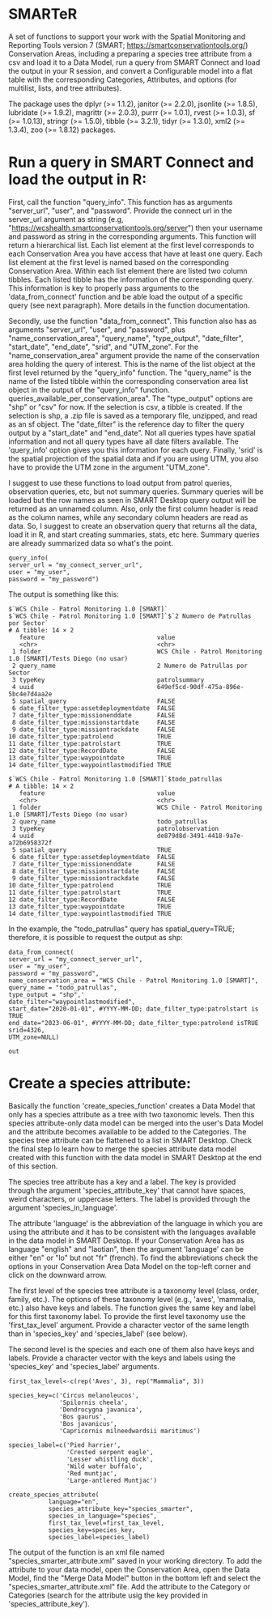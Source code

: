 # SMARTeR 

A set of functions to support your work with the Spatial Monitoring and 
Reporting Tools version 7 (SMART; https://smartconservationtools.org/) Conservation Areas,
including a preparing a species tree attribute from a csv and load it to a Data Model,
run a query from SMART Connect and load the output in your R session, and convert
a Configurable model into a flat table with the corresponding Categories, Attributes,
and options (for multilist, lists, and tree attributes).


The package uses the dplyr (>= 1.1.2), janitor (>= 2.2.0), jsonlite (>= 1.8.5),
lubridate (>= 1.9.2), magrittr (>= 2.0.3), purrr (>= 1.0.1), rvest (>= 1.0.3),
sf (>= 1.0.13), stringr (>= 1.5.0), tibble (>= 3.2.1), tidyr (>= 1.3.0), 
xml2 (>= 1.3.4), zoo (>= 1.8.12) packages. 

# Run a query in SMART Connect and load the output in R:

First, call the function "query_info". This function has as arguments "server_url",
"user", and "password". Provide the connect url in the server_url argument as 
string (e.g, "https://wcshealth.smartconservationtools.org/server") then your 
username and password as string in the corresponding arguments. 
This function will return a hierarchical list. Each list element at the first 
level corresponds to each Conservation Area you have access that have at least
one query. Each list element at the first level is named based on the corresponding
Conservation Area. Within each list element there are listed two column tibbles. 
Each listed tibble has the information of the corresponding query. This information
is key to properly pass arguments to the 'data_from_connect' function and be able
load the output of a specific query (see next paragraph). More details in the 
function documentation.

Secondly, use the function "data_from_connect". This function also has as arguments
"server_url", "user", and "password", plus "name_conservation_area", "query_name",
"type_output", "date_filter", "start_date", "end_date", "srid", and "UTM_zone".
For the "name_conservation_area" argument provide the name of the conservation 
area holding the query of interest. This is the name of the list object at the
first level returned by the "query_info" function. The "query_name" is the name
of the listed tibble within the corresponding conservation area list object in the
output of the "query_info" function. queries_available_per_conservation_area". 
The "type_output" options are "shp" or "csv" for now. If the selection is csv, 
a tibble is created. If the selection is shp, a .zip file is saved as a temporary
file, unzipped, and read as an sf object. The "date_filter" is the reference day
to filter the query output by a "start_date" and "end_date". Not all queries types
have spatial information and not all query types have all date filters available.
The 'query_info' option gives you this information for each query. Finally, 
'srid' is the spatial projection of the spatial data and if you are using UTM, you
also have to provide the UTM zone in the argument "UTM_zone".

I suggest to use these functions to load output from patrol queries, 
observation queries, etc, but not summary queries. Summary queries will be loaded
but the row names as seen in SMART Desktop query output will be returned as an 
unnamed column. Also, only the first column header is read as the column names,
while any secondary column headers are read as data. So, I suggest to create an 
observation query that returns all the data, load it in R, and start creating 
summaries, stats, etc here. Summary queries are already summarized data so what's
the point.


```
query_info(
server_url = "my_connect_server_url",
user = "my_user",
password = "my_password")

```

The output is something like this: 

```
$`WCS Chile - Patrol Monitoring 1.0 [SMART]`
$`WCS Chile - Patrol Monitoring 1.0 [SMART]`$`2 Numero de Patrullas por Sector`
# A tibble: 14 × 2
   feature                               value                                                          
   <chr>                                 <chr>                                                          
 1 folder                                WCS Chile - Patrol Monitoring 1.0 [SMART]/Tests Diego (no usar)
 2 query_name                            2 Numero de Patrullas por Sector                               
 3 typeKey                               patrolsummary                                                  
 4 uuid                                  649ef5cd-90df-475a-896e-5bc4e7d4aa2e                           
 5 spatial_query                         FALSE                                                          
 6 date_filter_type:assetdeploymentdate  FALSE                                                          
 7 date_filter_type:missionenddate       FALSE                                                          
 8 date_filter_type:missionstartdate     FALSE                                                          
 9 date_filter_type:missiontrackdate     FALSE                                                          
10 date_filter_type:patrolend            TRUE                                                           
11 date_filter_type:patrolstart          TRUE                                                           
12 date_filter_type:RecordDate           FALSE                                                          
13 date_filter_type:waypointdate         TRUE                                                           
14 date_filter_type:waypointlastmodified TRUE                                                           

$`WCS Chile - Patrol Monitoring 1.0 [SMART]`$todo_patrullas
# A tibble: 14 × 2
   feature                               value                                                          
   <chr>                                 <chr>                                                          
 1 folder                                WCS Chile - Patrol Monitoring 1.0 [SMART]/Tests Diego (no usar)
 2 query_name                            todo_patrullas                                                 
 3 typeKey                               patrolobservation                                              
 4 uuid                                  de879d8d-3491-4418-9a7e-a72b6958372f                           
 5 spatial_query                         TRUE                                                           
 6 date_filter_type:assetdeploymentdate  FALSE                                                          
 7 date_filter_type:missionenddate       FALSE                                                          
 8 date_filter_type:missionstartdate     FALSE                                                          
 9 date_filter_type:missiontrackdate     FALSE                                                          
10 date_filter_type:patrolend            TRUE                                                           
11 date_filter_type:patrolstart          TRUE                                                           
12 date_filter_type:RecordDate           FALSE                                                          
13 date_filter_type:waypointdate         TRUE                                                           
14 date_filter_type:waypointlastmodified TRUE                               
```


In the example, the "todo_patrullas" query has spatial_query=TRUE;
therefore, it is possible to request the output as shp:

```
data_from_connect(
server_url = "my_connect_server_url",
user = "my_user",
password = "my_password",
name_conservation_area = "WCS Chile - Patrol Monitoring 1.0 [SMART]",
query_name = "todo_patrullas",
type_output = "shp",'                                  
date_filter="waypointlastmodified",
start_date="2020-01-01", #YYYY-MM-DD; date_filter_type:patrolstart is TRUE  
end_date="2023-06-01", #YYYY-MM-DD; date_filter_type:patrolend isTRUE
srid=4326,
UTM_zone=NULL)

out
```

# Create a species attribute:

Basically the function 'create_species_function' creates a Data Model that only 
has a species attribute as a tree with two taxonomic levels. Then this species 
attribute-only data model can be merged into the user's Data Model and the attribute
becomes available to be added to the Categories. The species tree attribute can be
flattened to a list in SMART Desktop. Check the final step lo learn how to merge 
the species attribute data model created with this function with the data model in
SMART Desktop at the end of this section.

The species tree attribute has a key and a label. The key is provided through the
argument 'species_attribute_key' that cannot have spaces, weird characters, or 
uppercase letters. The label is provided through the argument 'species_in_language'. 

The attribute 'language' is the abbreviation of the language in which you are using
the attribute and it has to be consistent with the languages available in the data 
model in SMART Desktop. If your Conservation Area has as language "english" and
"laotian", then the argument 'language' can be either "en" or "lo" but not "fr" 
(french). To find the abbreviations check the options in your Conservation Area 
Data Model on the top-left corner and click on the downward arrow.

The first level of the species tree attribute is a taxonomy level (class, 
order, family, etc.). The options of these taxonomy level (e.g., 'aves', 
'mammalia, etc.) also have keys and labels. The function gives the same key and
label for this first taxonomy label. To provide the first level taxonomy use the
'first_tax_level' argument. Provide a character vector of the same length than 
in 'species_key' and 'species_label' (see below).

The second level is the species and each one of them also have keys and labels.
Provide a character vector with the keys and labels using the 'species_key' and
'species_label' arguments.

```
first_tax_level<-c(rep('Aves', 3), rep("Mammalia", 3))

species_key=c('Circus melanoleucos', 
              'Spilornis cheela', 
              'Dendrocygna javanica', 
              'Bos gaurus', 
              'Bos javanicus', 
              'Capricornis milneedwardsii maritimus')

species_label=c('Pied harrier',
                'Crested serpent eagle',
                'Lesser whistling duck',
                'Wild water buffalo',
                'Red muntjac',
                'Large-antlered Muntjac')
                
create_species_attribute(
           language="en", 
           species_attribute_key="species_smarter",
           species_in_language="species",
           first_tax_level=first_tax_level,
           species_key=species_key,
           species_label=species_label)                
```

The output of the function is an xml file named "species_smarter_attribute.xml"
saved in your working directory. To add the attribute to your data model, open 
the Conservation Area, open the Data Model, find the "Merge Data Model" button 
in the bottom left and select the "species_smarter_attribute.xml" file. Add the 
attribute to the Category or Categories (search for the attribute usig the key
provided in 'species_attribute_key').
